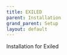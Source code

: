 ```yaml
---
title: EXILED
parent: Installation
grand_parent: Setup
layout: default
---
```


Installation for Exiled
